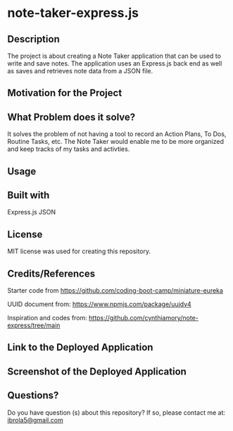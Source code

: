 # note-taker-express.js

## Description
The project is about creating a Note Taker application that can be used to write and save notes. The application uses an Express.js back end as well as saves and retrieves note data from a JSON file.

## Motivation for the Project

## What Problem does it solve?
It solves the problem of not having a tool to record an Action Plans, To Dos, Routine Tasks, etc. The Note Taker would enable me to be more organized and keep tracks of my tasks and activties.

## Usage

## Built with

Express.js
JSON


## License
MIT license was used for creating this repository.

## Credits/References
Starter code from https://github.com/coding-boot-camp/miniature-eureka

UUID document from: https://www.npmjs.com/package/uuidv4

Inspiration and codes from: https://github.com/cynthiamory/note-express/tree/main

## Link to the Deployed Application

## Screenshot of the Deployed Application

## Questions?

Do you have question (s) about this repository? If so, please contact me at: ibrola5@gmail.com

